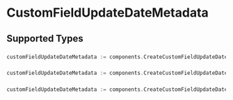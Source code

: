 # CustomFieldUpdateDateMetadata


## Supported Types

### 

```go
customFieldUpdateDateMetadata := components.CreateCustomFieldUpdateDateMetadataStr(string{/* values here */})
```

### 

```go
customFieldUpdateDateMetadata := components.CreateCustomFieldUpdateDateMetadataInteger(int64{/* values here */})
```

### 

```go
customFieldUpdateDateMetadata := components.CreateCustomFieldUpdateDateMetadataBoolean(bool{/* values here */})
```

